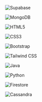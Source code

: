 <!-- Supabase -->
![Supabase](https://img.shields.io/badge/Supabase-3ECF8E?style=for-the-badge&logo=supabase&logoColor=white)

<!-- MongoDB -->
![MongoDB](https://img.shields.io/badge/MongoDB-47A248?style=for-the-badge&logo=mongodb&logoColor=white)

<!-- HTML5 -->
![HTML5](https://img.shields.io/badge/HTML5-E34F26?style=for-the-badge&logo=html5&logoColor=white)

<!-- CSS3 -->
![CSS3](https://img.shields.io/badge/CSS3-1572B6?style=for-the-badge&logo=css3&logoColor=white)

<!-- Bootstrap -->
![Bootstrap](https://img.shields.io/badge/Bootstrap-7952B3?style=for-the-badge&logo=bootstrap&logoColor=white)

<!-- Tailwind CSS -->
![Tailwind CSS](https://img.shields.io/badge/Tailwind_CSS-06B6D4?style=for-the-badge&logo=tailwindcss&logoColor=white)

<!-- Java -->
![Java](https://img.shields.io/badge/Java-007396?style=for-the-badge&logo=openjdk&logoColor=white)

<!-- Python -->
![Python](https://img.shields.io/badge/Python-3776AB?style=for-the-badge&logo=python&logoColor=white)

<!-- Firestore -->
![Firestore](https://img.shields.io/badge/Firestore-FFCA28?style=for-the-badge&logo=firebase&logoColor=black)

<!-- Cassandra -->
![Cassandra](https://img.shields.io/badge/Apache%20Cassandra-1287B1?style=for-the-badge&logo=apachecassandra&logoColor=white)







<!---
Jordan10001/Jordan10001 is a ✨ special ✨ repository because its `README.md` (this file) appears on your GitHub profile.
You can click the Preview link to take a look at your changes.
--->
